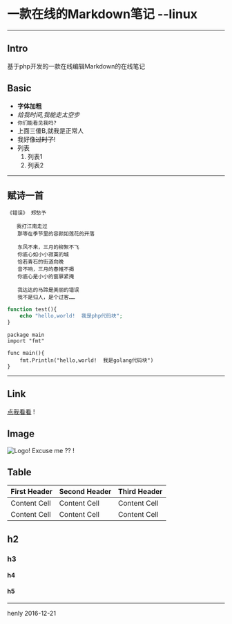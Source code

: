 #  一款在线的Markdown笔记 --linux 

---
## Intro ##

基于php开发的一款在线编辑Markdown的在线笔记

## Basic ##

* __字体加粗__
* _给我时间,我能走太空步_
* `你们能看见我吗?`
* 上面三傻B,就我是正常人
* 我好像~~过时了~~!
* 列表
	1. 列表1
	2. 列表2

---
## 赋诗一首 ##

```
《错误》 郑愁予

   我打江南走过
　　那等在季节里的容颜如莲花的开落

　　东风不来，三月的柳絮不飞
　　你底心如小小寂寞的城
　　恰若青石的街道向晚
　　音不响，三月的春帷不揭
　　你底心是小小的窗扉紧掩

　　我达达的马蹄是美丽的错误
　　我不是归人，是个过客……

```

```php
function test(){
    echo "hello,world!  我是php代码块";
}
```

```golang
package main
import "fmt"

func main(){
    fmt.Println("hello,world!  我是golang代码块")
}
```

---

## Link ##
 [点我看看](https://github.com/huwenlong92) !

## Image ##

![Logo!](http://md.henly.me/public/img/logo.jpg "Logo") Excuse me ?? !

## Table ##

First Header | Second Header | Third Header
------------ | ------------- | ------------
Content Cell | Content Cell  | Content Cell
Content Cell | Content Cell  | Content Cell


## h2 ##

### h3 ###

#### h4 ####

#### h5 ####

---

henly 2016-12-21
